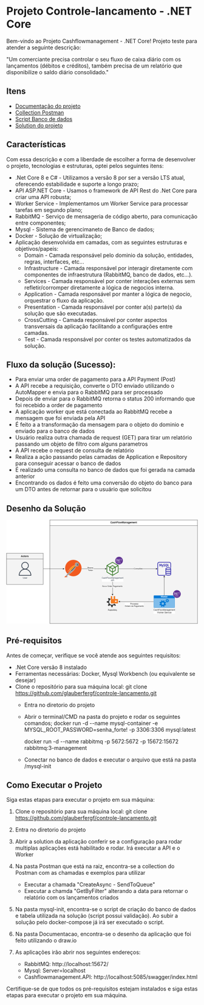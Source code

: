 # Projeto Controle-lancamento - .NET Core

Bem-vindo ao Projeto Cashflowmanagement - .NET Core! 
Projeto teste para atender a seguinte descrição:

"Um comerciante precisa controlar o seu fluxo de caixa diário com os lançamentos (débitos e créditos), também precisa de um relatório que disponibilize o saldo diário consolidado."

## Itens

- [Documentação do projeto](https://github.com/glauberfergf/controle-lancamento/tree/main/Documentacao)
- [Collection Postman](https://github.com/glauberfergf/controle-lancamento/tree/main/Postman)
- [Script Banco de dados](https://github.com/glauberfergf/controle-lancamento/tree/main/mysql-init)
- [Solution do projeto](https://github.com/glauberfergf/controle-lancamento/blob/main/CashFlowManagement.sln)

## Características

Com essa descrição e com a liberdade de escolher a forma de desenvolver o projeto, tecnologias e estruturas, optei pelos seguintes itens:

- .Net Core 8 e C# - Utilizamos a versão 8 por ser a versão LTS atual, oferecendo estabilidade e suporte a longo prazo;
- API ASP.NET Core - Usamos o framework de API Rest do .Net Core para criar uma API robusta;
- Worker Service - Implementamos um Worker Service para processar tarefas em segundo plano;
- RabbitMQ - Serviço de mensageria de código aberto, para comunicação entre componentes;
- Mysql - Sistema de gerencimaneto de Banco de dados;
- Docker - Solução de virtualização;
- Aplicação desenvolvida em camadas, com as seguintes estruturas e objetivos/papeis:
	- Domain - Camada responsável pelo dominio da solução, entidades, regras, interfaces, etc...
	- Infrastructure - Camada responsável por interagir diretamente com componentes de infraestrutura (RabbitMQ, banco de dados, etc...).
	- Services - Camada responsável por conter interações externas sem refletir/corromper diretamente a lógica de negocios interna.
	- Application - Camada responsável por manter a lógica de negocio, orquestrar o fluxo da aplicação.
	- Presentation - Camada responsável por conter a(s) parte(s) da solução que são executadas.
	- CrossCutting - Camada responsável por conter aspectos transversais da aplicação facilitando a configurações entre camadas.
	- Test - Camada responsável por conter os testes automatizados da solução.

## Fluxo da solução (Sucesso):

- Para enviar uma order de pagamento para a API Payment (Post)
- A API recebe a requisição, converte o DTO enviado utilizando o AutoMapper e envia para o RabbitMQ para ser processado
- Depois de enviar para o RabbitMQ retorna o status 200 informando que foi recebido a order de pagamento
- A aplicação worker que está conectada ao RabbitMQ recebe a mensagem que foi enviada pela API
- É feito a a transformação da mensagem para o objeto do dominio e enviado para o banco de dados
- Usuário realiza outra chamada de request (GET) para tirar um relatório passando um objeto de filtro com alguns parametros
- A API recebe o request de consulta de relatório
- Realiza a ação passando pelas camadas de Application e Repository para conseguir acessar o banco de dados
- É realizado uma consulta no banco de dados que foi gerada na camada anterior
- Encontrando os dados é feito uma conversão do objeto do banco para um DTO antes de retornar para o usuário que solicitou 

## Desenho da Solução

![Desenho](https://github.com/glauberfergf/controle-lancamento/raw/main/Documentacao/cashflowmanagement.drawio.png)


## Pré-requisitos

Antes de começar, verifique se você atende aos seguintes requisitos:

- .Net Core versão 8 instalado
- Ferramentas necessárias: Docker, Mysql Workbench (ou equivalente se desejar)
- Clone o repositório para sua máquina local:
		git clone https://github.com/glauberfergf/controle-lancamento.git
	- Entra no diretorio do projeto
	- Abrir o terminal/CMD na pasta do projeto e rodar os seguintes comandos;
		docker run -d --name mysql-container -e MYSQL_ROOT_PASSWORD=senha_forte! -p 3306:3306 mysql:latest

		docker run -d --name rabbitmq -p 5672:5672 -p 15672:15672 rabbitmq:3-management
	- Conectar no banco de dados e executar o arquivo que está na pasta /mysql-init
	
## Como Executar o Projeto

Siga estas etapas para executar o projeto em sua máquina:

1. Clone o repositório para sua máquina local:
   git clone https://github.com/glauberfergf/controle-lancamento.git
   
2. Entra no diretorio do projeto

3. Abrir a solution da aplicação conferir se a configuração para rodar multiplas aplicações está habilitado e rodar.
Irá executar a API e o Worker

5. Na pasta Postman que está na raiz, encontra-se a collection do Postman com as chamadas e exemplos para utilizar
   	- Executar a chamada "CreateAsync - SendToQueue"
   	- Executar a chamda "GetByFilter" alterando a data para retornar o relatório com os lançamentos criados

7. Na pasta mysql-init, encontra-se o script de criação do banco de dados e tabela utilizada na solução (script possui validação). Ao subir a solução pelo docker-compose já irá ser executado o script.

8. Na pasta Documentacao, encontra-se o desenho da aplicação que foi feito utilizando o draw.io

9. As aplicações irão abrir nos seguintes endereços:
	- RabbitMQ: http://localhost:15672/
	- Mysql: Server=localhost
	- Cashflowmanagement.API: http://localhost:5085/swagger/index.html
	
Certifique-se de que todos os pré-requisitos estejam instalados e siga estas etapas para executar o projeto em sua máquina.
